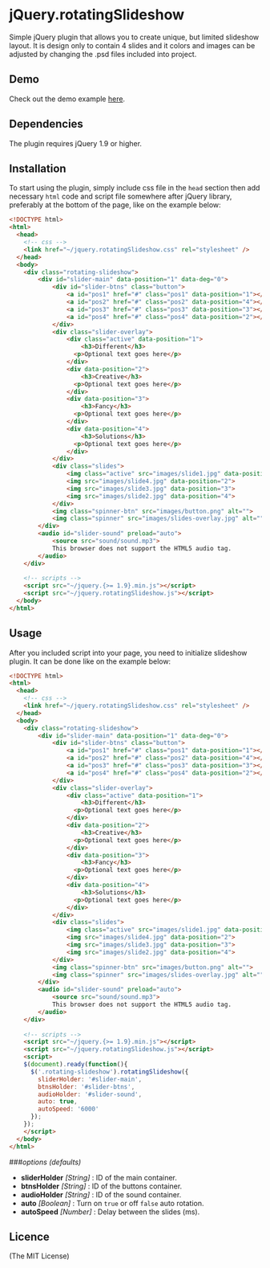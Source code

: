 # jQuery.rotatingSlideshow
Simple jQuery plugin that allows you to create unique, but limited slideshow layout. It is design only to contain 4 slides and it colors and images can be adjusted by changing the .psd files included into project.

## Demo
Check out the demo example [here](http://alexmicic.github.io/jQuery.rotatingSlideshow.demo/).

## Dependencies
The plugin requires jQuery 1.9 or higher.

## Installation
To start using the plugin, simply include css file in the ```head``` section then add necessary ```html``` code and script file somewhere after jQuery library, preferably at the bottom of the page, like on the example below: 
```html
<!DOCTYPE html>
<html>
  <head>
    <!-- css -->
    <link href="~/jquery.rotatingSlideshow.css" rel="stylesheet" />
  </head>
  <body>
    <div class="rotating-slideshow">
        <div id="slider-main" data-position="1" data-deg="0">
            <div id="slider-btns" class="button">
                <a id="pos1" href="#" class="pos1" data-position="1"></a>
                <a id="pos2" href="#" class="pos2" data-position="4"></a>
                <a id="pos3" href="#" class="pos3" data-position="3"></a>
                <a id="pos4" href="#" class="pos4" data-position="2"></a>
            </div>
            <div class="slider-overlay">
                <div class="active" data-position="1">
                	<h3>Different</h3>
                  <p>Optional text goes here</p>
                </div>
                <div data-position="2">
                	<h3>Creative</h3>
                  <p>Optional text goes here</p>
                </div>
                <div data-position="3">
                	<h3>Fancy</h3>
                  <p>Optional text goes here</p>
                </div>
                <div data-position="4">
                	<h3>Solutions</h3>
                  <p>Optional text goes here</p>
                </div>
            </div>
            <div class="slides">
                <img class="active" src="images/slide1.jpg" data-position="1">
                <img src="images/slide4.jpg" data-position="2">
                <img src="images/slide3.jpg" data-position="3">
                <img src="images/slide2.jpg" data-position="4">
            </div>
            <img class="spinner-btn" src="images/button.png" alt="">
            <img class="spinner" src="images/slides-overlay.jpg" alt="">
        </div>
        <audio id="slider-sound" preload="auto">
            <source src="sound/sound.mp3">
            This browser does not support the HTML5 audio tag.
        </audio> 
    </div>
    
    <!-- scripts -->
    <script src="~/jquery.{>= 1.9}.min.js"></script>
    <script src="~/jquery.rotatingSlideshow.js"></script>
  </body>
</html>
```

## Usage
After you included script into your page, you need to initialize slideshow plugin. It can be done like on the example below:
```html
<!DOCTYPE html>
<html>
  <head>
    <!-- css -->
    <link href="~/jquery.rotatingSlideshow.css" rel="stylesheet" />
  </head>
  <body>
    <div class="rotating-slideshow">
        <div id="slider-main" data-position="1" data-deg="0">
            <div id="slider-btns" class="button">
                <a id="pos1" href="#" class="pos1" data-position="1"></a>
                <a id="pos2" href="#" class="pos2" data-position="4"></a>
                <a id="pos3" href="#" class="pos3" data-position="3"></a>
                <a id="pos4" href="#" class="pos4" data-position="2"></a>
            </div>
            <div class="slider-overlay">
                <div class="active" data-position="1">
                	<h3>Different</h3>
                  <p>Optional text goes here</p>
                </div>
                <div data-position="2">
                	<h3>Creative</h3>
                  <p>Optional text goes here</p>
                </div>
                <div data-position="3">
                	<h3>Fancy</h3>
                  <p>Optional text goes here</p>
                </div>
                <div data-position="4">
                	<h3>Solutions</h3>
                  <p>Optional text goes here</p>
                </div>
            </div>
            <div class="slides">
                <img class="active" src="images/slide1.jpg" data-position="1">
                <img src="images/slide4.jpg" data-position="2">
                <img src="images/slide3.jpg" data-position="3">
                <img src="images/slide2.jpg" data-position="4">
            </div>
            <img class="spinner-btn" src="images/button.png" alt="">
            <img class="spinner" src="images/slides-overlay.jpg" alt="">
        </div>
        <audio id="slider-sound" preload="auto">
            <source src="sound/sound.mp3">
            This browser does not support the HTML5 audio tag.
        </audio> 
    </div>
    
    <!-- scripts -->
    <script src="~/jquery.{>= 1.9}.min.js"></script>
    <script src="~/jquery.rotatingSlideshow.js"></script>
    <script>
  	$(document).ready(function(){
  	  $('.rotating-slideshow').rotatingSlideshow({
  		sliderHolder: '#slider-main',
  		btnsHolder: '#slider-btns',
  		audioHolder: '#slider-sound',
  		auto: true,
  		autoSpeed: '6000'
  	  });
  	});
	</script>
  </body>
</html>
```

###_options (defaults)_
* __sliderHolder__ _[String]_ : ID of the main container.
* __btnsHolder__ _[String]_ : ID of the buttons container.
* __audioHolder__ _[String]_ : ID of the sound container.
* __auto__ _[Boolean]_ : Turn on ```true``` or off ```false``` auto rotation.
* __autoSpeed__ _[Number]_ : Delay between the slides (ms).

## Licence
(The MIT License)

